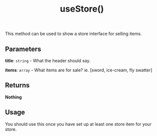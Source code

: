 ﻿---
title: useStore()
tags: [customize]
---
This method can be used to show a store interface for selling items.

## Parameters
**title**: `string` - What the header should say. 

**items**: `array` - What items are for sale? ie. [sword, ice-cream, fly swatter]
## Returns
**Nothing**
## Usage
You should use this once you have set up at least one store item for your store.
